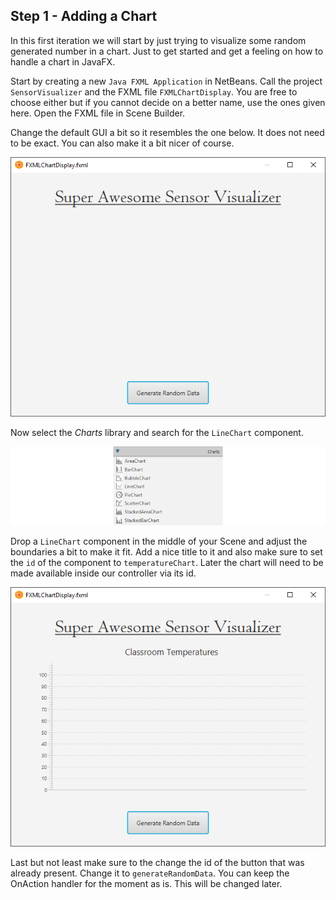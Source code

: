 ## Step 1 - Adding a Chart

In this first iteration we will start by just trying to visualize some random generated number in a chart. Just to get started and get a feeling on how to handle a chart in JavaFX.

Start by creating a new `Java FXML Application` in NetBeans. Call the project `SensorVisualizer` and the FXML file `FXMLChartDisplay`. You are free to choose either but if you cannot decide on a better name, use the ones given here. Open the FXML file in Scene Builder.

Change the default GUI a bit so it resembles the one below. It does not need to be exact. You can also make it a bit nicer of course.

![Start GUI](img/start_gui.png)

Now select the *Charts* library and search for the `LineChart` component.

![Available Charts in JavaFX](img/charts_menu.png)

Drop a `LineChart` component in the middle of your Scene and adjust the boundaries a bit to make it fit. Add a nice title to it and also make sure to set the `id` of the component to `temperatureChart`. Later the chart will need to be made available inside our controller via its id.

![Adding a LineChart](img/adding_a_chart.png)

Last but not least make sure to the change the id of the button that was already present. Change it to `generateRandomData`. You can keep the OnAction handler for the moment as is. This will be changed later.

